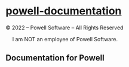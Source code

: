 # [powell-documentation](https://powell-software.com/products/powell-manager/)

© 2022 – Powell Software – All Rights Reserved

&emsp; I am NOT an employee of Powell Software.

## Documentation for Powell
